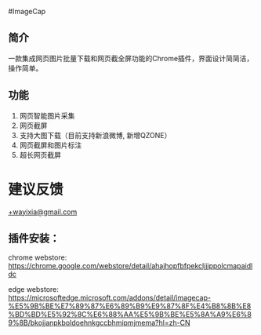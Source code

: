 #ImageCap


## 简介
一款集成网页图片批量下载和网页截全屏功能的Chrome插件，界面设计简简洁，操作简单。

## 功能
1. 网页智能图片采集
2. 网页截屏
3. 支持大图下载（目前支持新浪微博, 新增QZONE）
4. 网页截屏和图片标注
5. 超长网页截屏

# 建议反馈
+wayixia@gmail.com

## 插件安装：
chrome webstore:
https://chrome.google.com/webstore/detail/ahajhopfbfpekcljjjppolcmapaidldc

edge webstore:
https://microsoftedge.microsoft.com/addons/detail/imagecap-%E5%9B%BE%E7%89%87%E6%89%B9%E9%87%8F%E4%B8%8B%E8%BD%BD%E5%92%8C%E6%88%AA%E5%9B%BE%E5%8A%A9%E6%89%8B/bkojjanpkboldoehnkgccbhmipmjmema?hl=zh-CN
